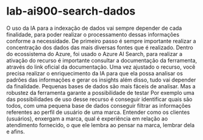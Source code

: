 # lab-ai900-search-dados
O uso da IA para a indexação de dados vai sempre depender de cada finalidade, para poder realizar o processamento dessas informações conforme a necessidade.
De primeiro passo é sempre importante realizar a concentração dos dados das mais diversas fontes que é realizado.
Dentro do ecossistema do Azure, foi usado o Azure AI Search, para realizar a ativação do recurso é importante consultar a documentação da ferramenta, através do link oficial da documentação.
Uma vez ajustado o recurso, você precisa realizar o enriquecimento da IA para que ela possa analisar os padrões das informações e gerar os insights além disso, tudo vai depender da finalidade. Pequenas bases de dados são mais fáceis de analisar. Mas a robustez da ferramenta garante a possibilidade de testar
Por exemplo uma das possibilidades de uso desse recurso é conseguir identificar quais são todos, com uma pequena base de dados conseguir filtrar as informações referentes ao perfil de usuário de uma marca.
Entender como os clientes (usuários), enxergam a marca, qual é experiência em relação ao atendimento fornecido, o que ele lembra ao pensar na marca, lembrar dela e afins.
